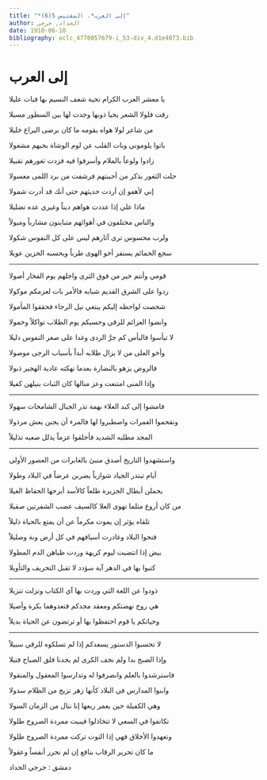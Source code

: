 ```yaml
---
title: "*إلى العرب*. المقتبس 5(6)"
author: الحداد, جرجي
date: 1910-06-10
bibliography: oclc_4770057679-i_53-div_4.d1e4073.bib
---
```




#  إلى العرب 


 يا معشر العرب الكرام تحية   شغف النسيم بها فبات عليلا  

 رقت فلولا الشعر يحيا ذوبها   وجدت لها بين السطور مسيلا  

 من شاعر لولا هواه يقومه   ما كان برضى اليراع خليلا  

 باتوا يلوموني وبات القلب عن   لوم الوشاة بحبهم مشغولا  

 زادوا ولوعاً بالملام وأسرفوا   فيه فزدت ثغورهم تقبيلا  

 حلت الثغور بذكر من أحببتهم   فرشفت من برد اللمى معسولا  

 إني لأهفو إن أردت حديثهم   حتى أنك قد أدرت شمولا  

 ماذا علي إذا عددت هواهم   ديناً وغيري عده تضليلا  

 والناس مختلفون في أهوائهم   متباينون مشارباً وميولاً  

 ولرب محسوس ترى آثارهم   ليس على كل النفوس شكولا  

 سجع الحمائم يستفز أخو الهوى   طرباً ويحسبه الحزين عويلا  

 * * * 

 قومي وأنتم خير من فوق الثرى   واجلهم يوم الفخار أصولا  

 ردوا على الشرق القديم شبابه   فالأمر بات لعزمكم موكولا  

 شخصت لواحظه إليكم يبتغي   نيل الرجاء فحققوا المأمولا  

 وانضوا العزائم للرقي وحسبكم   يوم الطلاب تواكلاً وخمولا  

 لا تيأسوا فاليأس كم جرَّ الردى   وغدا على صغر النفوس دليلا  

 وأخو العلى من لا يزال طلابه   أبداً بأسباب الرجى موصولا  

 فالروض يزهو بالنضارة بعدما   نهكته عادية الهجير ذبولا  

 وإذا المنى امتنعت وعز منالها   كان الثبات بنيلهن كفيلا  

 * * * 

 فامشوا إلى كبد العلاء بهمة   تذر الجبال الشامخات سهولا  

 وتقحموا الغمرات واصطبروا لها   فالمرء أن يجبن يعش مرذولا  
 
 المجد مطلبه الشديد فأخلقوا   عزماً يذلل صعبه تذليلاً  

 * * *  

 واستشهدوا التاريخ أصدق منبئ   بالغابرات من العصور الأولى  

 أيام تبتدر الجياد شوازباً   يضربن عرضاً في البلاد وطولا  

 يحملن أبطال الجزيرة طلعاً   كالأسد أبرحها الحفاظ الغيلا  

 من كان أروع مثلما تهوى العلا   كالسيف عضب الشفرتين صقيلا  

 تلقاه يؤثر إن يموت مكرماً   عن أن يمتع بالحياة ذليلاً  

 فتحوا البلاد وغادرت أسيافهم   في كل أرض ونة وصليلاً  

 بيض إذا انتضيت ليوم كريهة   وردت ظباهن الدم المطولا  

 كتبوا بها في الدهر آية سؤدد   لا تقبل التحريف والتأويلا  

 * * * 

 ذودوا عن اللغة التي وردت بها   آي الكتاب ونزلت تنزيلا  

 هي روح نهضتكم ومعقد مجدكم   فتعدوهما بكرة وأصيلا  

 وحياتكم يا قوم احتفظوا بها   أو ترتضون عن الحياة بديلاً  

 * * * 

 لا تحسبوا الدستور يسعدكم إذا   لم تسلكوه للرقي سبيلاً  

 وإذا الصبح بدا ولم نجف الكرى   لم يجدنا فلق الصباح فتيلا  

 فاسترشدوا بالعلم وانصرفوا له   وتدارسوا المعقول والمنقولا  

 وابنوا المدارس في البلاد كأنها   زهر تزيج من الظلام سدولا  

 وهي الكفيلة حين يعمر ربعها   إنا ننال من الزمان السولا  

 تكاتفوا في السعي لا تتخاذلوا   فيبيت ممردة الصروح طلولا  

 وتعهدوا الأخلاق فهي إذا التوت   تركت ممردة الصروح طلولا  

 ما كان تحرير الرقاب بنافع   إن لم نحرر أنفساً وعقولاً  

 دمشق  :  جرجي  الحداد 
